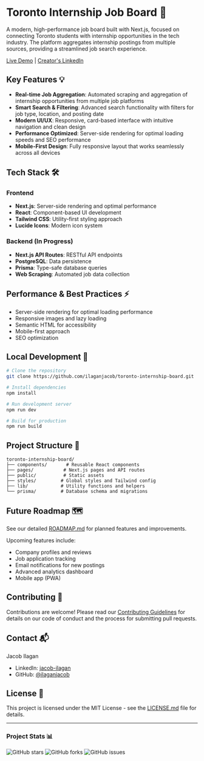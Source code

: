 # Toronto Internship Job Board 🚀

A modern, high-performance job board built with Next.js, focused on connecting Toronto students with internship opportunities in the tech industry. The platform aggregates internship postings from multiple sources, providing a streamlined job search experience.

[Live Demo](your-deployment-url) | [Creator's LinkedIn](https://linkedin.com/in/jacob-ilagan)

## Key Features 💡

- **Real-time Job Aggregation**: Automated scraping and aggregation of internship opportunities from multiple job platforms
- **Smart Search & Filtering**: Advanced search functionality with filters for job type, location, and posting date
- **Modern UI/UX**: Responsive, card-based interface with intuitive navigation and clean design
- **Performance Optimized**: Server-side rendering for optimal loading speeds and SEO performance
- **Mobile-First Design**: Fully responsive layout that works seamlessly across all devices

## Tech Stack 🛠️

### Frontend

- **Next.js**: Server-side rendering and optimal performance
- **React**: Component-based UI development
- **Tailwind CSS**: Utility-first styling approach
- **Lucide Icons**: Modern icon system

### Backend (In Progress)

- **Next.js API Routes**: RESTful API endpoints
- **PostgreSQL**: Data persistence
- **Prisma**: Type-safe database queries
- **Web Scraping**: Automated job data collection

## Performance & Best Practices ⚡

- Server-side rendering for optimal loading performance
- Responsive images and lazy loading
- Semantic HTML for accessibility
- Mobile-first approach
- SEO optimization

## Local Development 🔧

```bash
# Clone the repository
git clone https://github.com/ilaganjacob/toronto-internship-board.git

# Install dependencies
npm install

# Run development server
npm run dev

# Build for production
npm run build
```

## Project Structure 📁

```
toronto-internship-board/
├── components/       # Reusable React components
├── pages/           # Next.js pages and API routes
├── public/          # Static assets
├── styles/         # Global styles and Tailwind config
├── lib/            # Utility functions and helpers
└── prisma/         # Database schema and migrations
```

## Future Roadmap 🗺️

See our detailed [ROADMAP.md](./ROADMAP.md) for planned features and improvements.

Upcoming features include:

- Company profiles and reviews
- Job application tracking
- Email notifications for new postings
- Advanced analytics dashboard
- Mobile app (PWA)

## Contributing 🤝

Contributions are welcome! Please read our [Contributing Guidelines](CONTRIBUTING.md) for details on our code of conduct and the process for submitting pull requests.

## Contact 📬

Jacob Ilagan

- LinkedIn: [jacob-ilagan](https://linkedin.com/in/jacob-ilagan)
- GitHub: [@ilaganjacob](https://github.com/ilaganjacob)

## License 📝

This project is licensed under the MIT License - see the [LICENSE.md](LICENSE.md) file for details.

---

### Project Stats 📊

![GitHub stars](https://img.shields.io/github/stars/ilaganjacob/toronto-internship-board)
![GitHub forks](https://img.shields.io/github/forks/ilaganjacob/toronto-internship-board)
![GitHub issues](https://img.shields.io/github/issues/ilaganjacob/toronto-internship-board)
